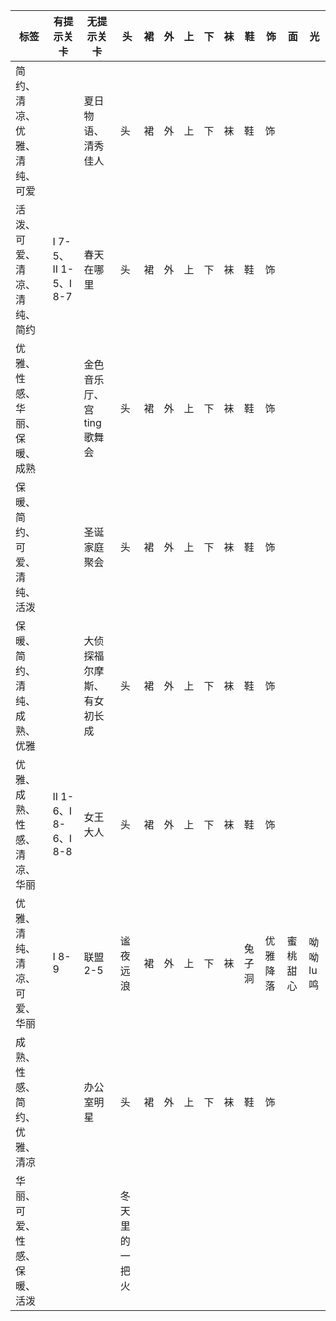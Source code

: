 |标签|有提示关卡|无提示关卡|头|裙|外|上|下|袜|鞋|饰|面|光|
|---|---|---|---|---|---|---|---|---|---|---|---|---|
|简约、清凉、优雅、清纯、可爱||夏日物语、清秀佳人|头|裙|外|上|下|袜|鞋|饰|
|活泼、可爱、清凉、清纯、简约|I 7-5、II 1-5、I 8-7|春天在哪里|头|裙|外|上|下|袜|鞋|饰|
|优雅、性感、华丽、保暖、成熟||金色音乐厅、宫ting歌舞会|头|裙|外|上|下|袜|鞋|饰|
|保暖、简约、可爱、清纯、活泼||圣诞家庭聚会|头|裙|外|上|下|袜|鞋|饰|
|保暖、简约、清纯、成熟、优雅||大侦探福尔摩斯、有女初长成|头|裙|外|上|下|袜|鞋|饰|
|优雅、成熟、性感、清凉、华丽|II 1-6、I 8-6、I 8-8|女王大人|头|裙|外|上|下|袜|鞋|饰|
|优雅、清纯、清凉、可爱、华丽|I 8-9|联盟2-5|谧夜远浪|裙|外|上|下|袜|兔子洞|优雅降落|蜜桃甜心|呦呦lu鸣|
|成熟、性感、简约、优雅、清凉||办公室明星|头|裙|外|上|下|袜|鞋|饰|
|华丽、可爱、性感、保暖、活泼|||冬天里的一把火|